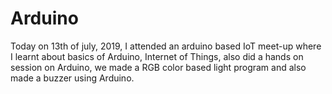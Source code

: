 # Arduino 

Today on 13th of july, 2019, I attended an arduino based IoT meet-up where I learnt about basics of Arduino, Internet of Things, also did a hands on session on Arduino, we made a RGB color based light program and also made a buzzer using Arduino.
